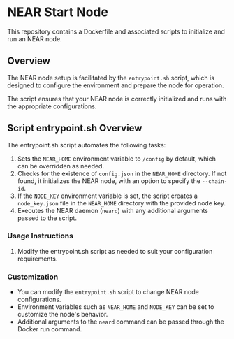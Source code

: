 # NEAR Start Node
This repository contains a Dockerfile and associated scripts to initialize and run an NEAR node.

## Overview
The NEAR node setup is facilitated by the `entrypoint.sh` script, which is designed to configure the environment and prepare the node for operation. 

The script ensures that your NEAR node is correctly initialized and runs with the appropriate configurations.

## Script entrypoint.sh Overview
The entrypoint.sh script automates the following tasks:

1. Sets the `NEAR_HOME` environment variable to `/config` by default, which can be overridden as needed.
2. Checks for the existence of `config.json` in the `NEAR_HOME` directory. If not found, it initializes the NEAR node, with an option to specify the `--chain-id`.
3. If the `NODE_KEY` environment variable is set, the script creates a `node_key.json` file in the `NEAR_HOME` directory with the provided node key.
4. Executes the NEAR daemon (`neard`) with any additional arguments passed to the script.

### Usage Instructions
1. Modify the entrypoint.sh script as needed to suit your configuration requirements.

### Customization
- You can modify the `entrypoint.sh` script to change NEAR node configurations.
- Environment variables such as `NEAR_HOME` and `NODE_KEY` can be set to customize the node's behavior.
- Additional arguments to the `neard` command can be passed through the Docker run command.
